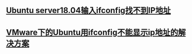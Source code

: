 ## [Ubuntu server18.04输入ifconfig找不到IP地址](https://blog.csdn.net/intersting/article/details/84954799)
## [VMware下的Ubuntu用ifconfig不能显示ip地址的解决方案](https://www.cnblogs.com/alummox/p/7040408.html)
